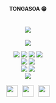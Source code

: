 <p align=center>  <strong> TONGASOA 😁</strong> <p>
<h1 align=center><img src="https://readme-typing-svg.herokuapp.com?font=jetbrains+mono&color=%teal&size=23&center=true&vCenter=true&lines=RAKOTOARISOA+Louis+Sergio"></h1>


  <p align='center'>
    <img src='https://activity-graph.herokuapp.com/graph?username=SergioDev22&theme=gotham&hide_border=true&bg_color=ffffff00'/>
  </p>

<div align="center">
    <img src="https://img.shields.io/badge/-Python-396E9B?style=for-the-badge&logo=python&logoColor=FFFFFF"/> 
    <img src="https://img.shields.io/badge/-HTML-E44D26?&style=for-the-badge&logo=html5&logoColor=FFFFFF"/>
    <img src="https://img.shields.io/badge/-CSS-42A5F5?&style=for-the-badge&logo=css3&logoColor=FFFFFF"/>
    <img src="https://img.shields.io/badge/-Php-1E87E3?style=for-the-badge&logo=php&logoColor=FFFFFF"/>
    <br>
    <img src="https://img.shields.io/badge/-MongoDb-1BEFCF?style=for-the-badge&logo=mongodb&logoColor=FFFFFF"/>
    <img src="https://img.shields.io/badge/-MySQL-E6892E?style=for-the-badge&logo=mysql&logoColor=FFFFFF"/>
    <br>
    <img src="https://img.shields.io/badge/-Linux-F9F63C?style=for-the-badge&logo=linux&logoColor=FFFFFF"/>
    <img src="https://img.shields.io/badge/-Windows-3CB7F9?style=for-the-badge&logo=windows&logoColor=FFFFFF"/>
    <br>
    <img src="https://img.shields.io/badge/-Chatbot-1BEFCF?style=for-the-badge&logo=chatbot&logoColor=FFFFFF"/>
</div>

<br>
  
<div align="center">
	<a href="https://portfolio.iteam-s.mg/?u=sergio"><img src="https://i1.wp.com/racontelemonde.cloud-sak.com/wp-content/uploads/2017/12/cropped-globe_PNG9.png?fit=512%2C512&ssl=1" width="30" height="30"></a> &nbsp; 
	<a href="https://www.linkedin.com/in/louis-sergio-rakotoarisoa-484a661a8/"><img src="https://cdn-icons-png.flaticon.com/512/174/174857.png" width="30" height="30"></a> &nbsp;
	<a href="mailto:sergiop20.aps1b@gmail.com"><img src="https://cdn.icon-icons.com/icons2/2631/PNG/512/gmail_new_logo_icon_159149.png" width="30" height="30"></a>
</div>
